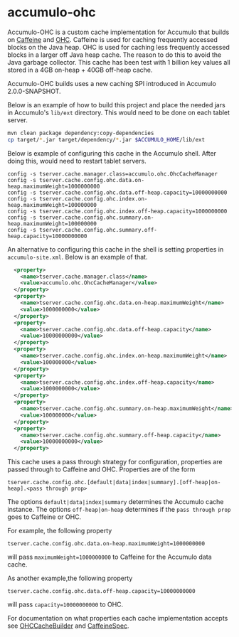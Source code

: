 # accumulo-ohc

Accumulo-OHC is a custom cache implementation for Accumulo that builds on
[Caffeine][1] and [OHC][2].  Caffeine is used for caching frequently accessed
blocks on the Java heap.  OHC is used for caching less frequently accessed
blocks in a larger off Java heap cache.  The reason to do this to avoid the
Java garbage collector.  This cache has been test with 1 billion key values all
stored in a 4GB on-heap + 40GB off-heap cache.

Accumulo-OHC builds uses a new caching SPI introduced in Accumulo
2.0.0-SNAPSHOT.  

Below is an example of how to build this project and place the needed jars in
Accumulo's `lib/ext` directory.  This would need to be done on each tablet
server.

```bash
mvn clean package dependency:copy-dependencies
cp target/*.jar target/dependency/*.jar $ACCUMULO_HOME/lib/ext
```

Below is example of configuring this cache in the Accumulo shell.  After doing
this, would need to restart tablet servers.

```
config -s tserver.cache.manager.class=accumulo.ohc.OhcCacheManager
config -s tserver.cache.config.ohc.data.on-heap.maximumWeight=1000000000
config -s tserver.cache.config.ohc.data.off-heap.capacity=10000000000
config -s tserver.cache.config.ohc.index.on-heap.maximumWeight=100000000
config -s tserver.cache.config.ohc.index.off-heap.capacity=1000000000
config -s tserver.cache.config.ohc.summary.on-heap.maximumWeight=100000000
config -s tserver.cache.config.ohc.summary.off-heap.capacity=10000000000
```

An alternative to configuring this cache in the shell is setting properties in
`accumulo-site.xml`.  Below is an example of that.

```xml
  <property>
    <name>tserver.cache.manager.class</name>
    <value>accumulo.ohc.OhcCacheManager</value>
  </property>
  <property>
    <name>tserver.cache.config.ohc.data.on-heap.maximumWeight</name>
    <value>1000000000</value>
  </property>
  <property>
    <name>tserver.cache.config.ohc.data.off-heap.capacity</name>
    <value>10000000000</value>
  </property>
  <property>
    <name>tserver.cache.config.ohc.index.on-heap.maximumWeight</name>
    <value>100000000</value>
  </property>
  <property>
    <name>tserver.cache.config.ohc.index.off-heap.capacity</name>
    <value>1000000000</value>
  </property>
  <property>
    <name>tserver.cache.config.ohc.summary.on-heap.maximumWeight</name>
    <value>100000000</value>
  </property>
  <property>
    <name>tserver.cache.config.ohc.summary.off-heap.capacity</name>
    <value>10000000000</value>
  </property>
```

This cache uses a pass through strategy for configuration, properties are
passed through to Caffeine and OHC.  Properties are of the form 

```
tserver.cache.config.ohc.[default|data|index|summary].[off-heap|on-heap].<pass through prop>
```  

The options `default|data|index|summary` determines the Accumulo cache
instance. The options `off-heap|on-heap` determines if the `pass through prop`
goes to Caffeine or OHC.

For example, the following property

```
tserver.cache.config.ohc.data.on-heap.maximumWeight=1000000000
```
 will pass `maximumWeight=1000000000` to Caffeine for the Accumulo data cache.  

As another example,the following property  
```
tserver.cache.config.ohc.data.off-heap.capacity=10000000000
```

 will pass `capacity=10000000000` to OHC. 

For documentation on what properties each cache implementation accepts see
[OHCCacheBuilder][3] and [CaffeineSpec][4].

[1]: https://github.com/ben-manes/caffeine
[2]: https://github.com/snazy/ohc
[3]: https://static.javadoc.io/org.caffinitas.ohc/ohc-core/0.6.1/org/caffinitas/ohc/OHCacheBuilder.html
[4]: https://static.javadoc.io/com.github.ben-manes.caffeine/caffeine/2.6.0/com/github/benmanes/caffeine/cache/CaffeineSpec.html
